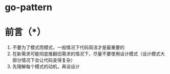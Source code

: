 # go-pattern

# 前言（*）
1. 不要为了模式而模式，一般情况下代码简洁才是最重要的
2. 在新需求可能彻底推翻旧需求的情况下，尽量不要使用设计模式（设计模式大部分情况下会让代码变得复杂）
3. 先理解每个模式的动机，再谈设计
